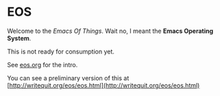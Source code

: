 # EOS

Welcome to the _Emacs Of Things_. Wait no, I meant the **Emacs Operating
System**.

This is not ready for consumption yet.

See [eos.org](eos.org) for the intro.

You can see a preliminary version of this at
[http://writequit.org/eos/eos.html](http://writequit.org/eos/eos.html)
